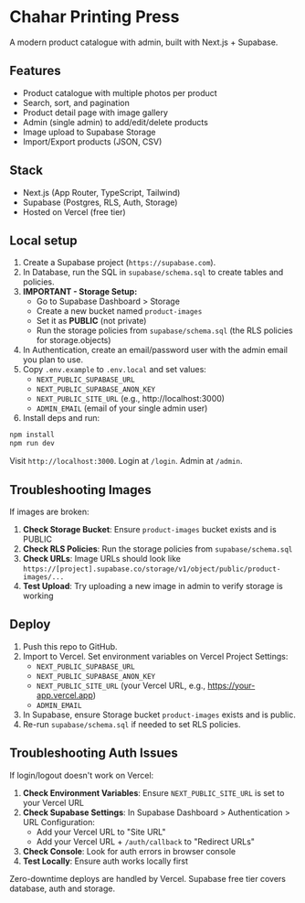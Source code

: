 # Chahar Printing Press

A modern product catalogue with admin, built with Next.js + Supabase.

## Features
- Product catalogue with multiple photos per product
- Search, sort, and pagination
- Product detail page with image gallery
- Admin (single admin) to add/edit/delete products
- Image upload to Supabase Storage
- Import/Export products (JSON, CSV)

## Stack
- Next.js (App Router, TypeScript, Tailwind)
- Supabase (Postgres, RLS, Auth, Storage)
- Hosted on Vercel (free tier)

## Local setup
1. Create a Supabase project (`https://supabase.com`).
2. In Database, run the SQL in `supabase/schema.sql` to create tables and policies.
3. **IMPORTANT - Storage Setup:**
   - Go to Supabase Dashboard > Storage
   - Create a new bucket named `product-images`
   - Set it as **PUBLIC** (not private)
   - Run the storage policies from `supabase/schema.sql` (the RLS policies for storage.objects)
4. In Authentication, create an email/password user with the admin email you plan to use.
5. Copy `.env.example` to `.env.local` and set values:
   - `NEXT_PUBLIC_SUPABASE_URL`
   - `NEXT_PUBLIC_SUPABASE_ANON_KEY`
   - `NEXT_PUBLIC_SITE_URL` (e.g., http://localhost:3000)
   - `ADMIN_EMAIL` (email of your single admin user)
6. Install deps and run:

```bash
npm install
npm run dev
```

Visit `http://localhost:3000`. Login at `/login`. Admin at `/admin`.

## Troubleshooting Images
If images are broken:
1. **Check Storage Bucket**: Ensure `product-images` bucket exists and is PUBLIC
2. **Check RLS Policies**: Run the storage policies from `supabase/schema.sql`
3. **Check URLs**: Image URLs should look like `https://[project].supabase.co/storage/v1/object/public/product-images/...`
4. **Test Upload**: Try uploading a new image in admin to verify storage is working

## Deploy
1. Push this repo to GitHub.
2. Import to Vercel. Set environment variables on Vercel Project Settings:
   - `NEXT_PUBLIC_SUPABASE_URL`
   - `NEXT_PUBLIC_SUPABASE_ANON_KEY`
   - `NEXT_PUBLIC_SITE_URL` (your Vercel URL, e.g., https://your-app.vercel.app)
   - `ADMIN_EMAIL`
3. In Supabase, ensure Storage bucket `product-images` exists and is public.
4. Re-run `supabase/schema.sql` if needed to set RLS policies.

## Troubleshooting Auth Issues
If login/logout doesn't work on Vercel:
1. **Check Environment Variables**: Ensure `NEXT_PUBLIC_SITE_URL` is set to your Vercel URL
2. **Check Supabase Settings**: In Supabase Dashboard > Authentication > URL Configuration:
   - Add your Vercel URL to "Site URL"
   - Add your Vercel URL + `/auth/callback` to "Redirect URLs"
3. **Check Console**: Look for auth errors in browser console
4. **Test Locally**: Ensure auth works locally first

Zero-downtime deploys are handled by Vercel. Supabase free tier covers database, auth and storage.
